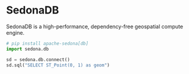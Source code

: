
# SedonaDB

SedonaDB is a high-performance, dependency-free geospatial compute engine.

```python
# pip install apache-sedona[db]
import sedona.db

sd = sedona.db.connect()
sd.sql("SELECT ST_Point(0, 1) as geom")
```
